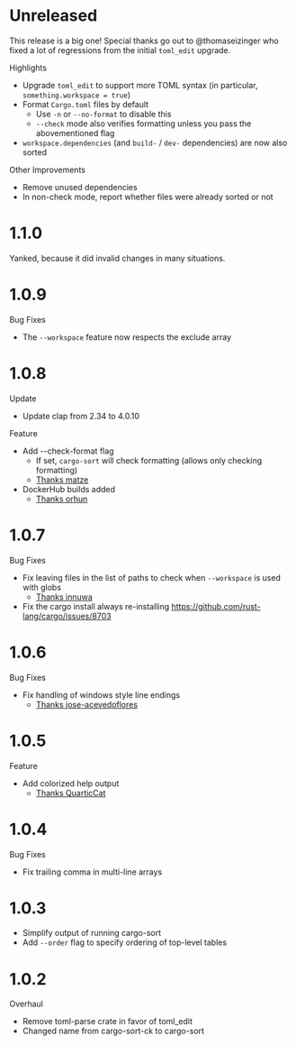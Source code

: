 # Unreleased

This release is a big one! Special thanks go out to @thomaseizinger who fixed a lot of regressions
from the initial `toml_edit` upgrade.

Highlights

  * Upgrade `toml_edit` to support more TOML syntax (in particular, `something.workspace = true`)
  * Format `Cargo.toml` files by default
    * Use `-n` or `--no-format` to disable this
    * `--check` mode also verifies formatting unless you pass the abovementioned flag
  * `workspace.dependencies` (and `build-` / `dev-` dependencies) are now also sorted

Other Improvements

  * Remove unused dependencies
  * In non-check mode, report whether files were already sorted or not

# 1.1.0

Yanked, because it did invalid changes in many situations.

# 1.0.9

Bug Fixes

  * The `--workspace` feature now respects the exclude array


# 1.0.8

Update

  * Update clap from 2.34 to 4.0.10

Feature

  * Add --check-format flag
    * If set, `cargo-sort` will check formatting (allows only checking formatting)
    * [Thanks matze](https://github.com/DevinR528/cargo-sort/pull/41)
  * DockerHub builds added
    * [Thanks orhun](https://github.com/DevinR528/cargo-sort/pull/44)



# 1.0.7

Bug Fixes

  * Fix leaving files in the list of paths to check when `--workspace` is used with globs
    * [Thanks innuwa](https://github.com/DevinR528/cargo-sort/issues/33)
  * Fix the cargo install always re-installing https://github.com/rust-lang/cargo/issues/8703

# 1.0.6

Bug Fixes

  * Fix handling of windows style line endings
    * [Thanks jose-acevedoflores](https://github.com/DevinR528/cargo-sort/pull/28)

# 1.0.5

Feature

  * Add colorized help output
    * [Thanks QuarticCat](https://github.com/DevinR528/cargo-sort/pull/21)

# 1.0.4

Bug Fixes

  * Fix trailing comma in multi-line arrays

# 1.0.3

  * Simplify output of running cargo-sort
  * Add `--order` flag to specify ordering of top-level tables

# 1.0.2

Overhaul

  * Remove toml-parse crate in favor of toml_edit
  * Changed name from cargo-sort-ck to cargo-sort
